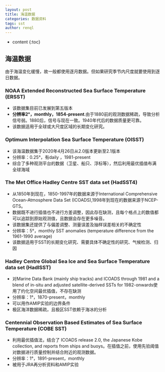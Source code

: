 ```yaml
---
layout: post
title: 海温数据
categories: 数据资料
tags: sst
author: renql
---
```


* content
{:toc}

## 海温数据 ##
由于海温变化缓慢，故一般都使用逐月数据。但如果研究季节内尺度就要使用到逐日数据。

### NOAA Extended Reconstructed Sea Surface Temperature (ERSST)
- 该数据集目前已发展到第五版本  
- **分辨率2°，monthly，1854-present**.由于1880前的观测数据稀疏，导致分析信号弱。1880后，信号与现在一致。1940年代后的数据质量更可靠。  
- 该数据适用于全球或大尺度区域的长期变化研究。

### Optimum Interpolation Sea Surface Temperature (OISST)
- 该海温数据集于2020年4月26日从2.0版本更新至2.1版本   
- 分辨率：0.25°，有daily ，1981-present  
- 综合了多种观测平台的数据（卫星、船只、浮标等），然后利用最优插值布满全球海域

### The Met Office Hadley Centre SST data set (HadSST4) 
- 从1850年到现在，1850-1997年的数据来源于International Comprehensive Ocean-Atmosphere Data Set (ICOADS),1998年到现在的数据来源于NCEP-GTS。  
- 数据既不进行插值也不进行方差调整，因此存在缺测，且每个格点上的数值都可以追踪到原始观测值，且数据会存在更多噪音。  
- 该数据集还提供了与偏差调整、测量误差及抽样误差相关的不确定性
- 分辨率：5°，monthly SST anomalies (temperature difference from the 1961-1990 average)
- 该数据适用于SST的长期变化研究、需要具体不确定性的研究、气候检测、归因

### Hadley Centre Global Sea Ice and Sea Surface Temperature data set (HadISST) ###
- 对Marine Data Bank (mainly ship tracks) and ICOADS through 1981 and a blend of in-situ and adjusted satellite-derived SSTs for 1982-onwards使用了约化空间最优插值，不存在缺测
- 分辨率：1°，1870-present，monthly
- 可以用作AMIP实验的边界条件
- 极区海洋数据稀疏，且极区SST依赖于海冰的分析

### Centennial Observation Based Estimates of Sea Surface Temperature (COBE SST) ###
- 利用最优插值法，结合了 ICOADS release 2.0, the Japanese Kobe collection, and reports from ships and buoys。在插值之前，使用先验阈值对数据进行质量控制并结合附近的观测数据。
- 分辨率：1°，1891-present，monthly
- 被用于JRA再分析资料和AMIP实验
